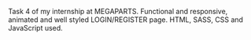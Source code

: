 Task 4 of my internship at MEGAPARTS. Functional and responsive, animated and well styled LOGIN/REGISTER page. HTML, SASS, CSS and JavaScript used.
